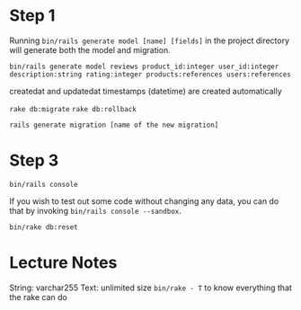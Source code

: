 # Step 1

Running `bin/rails generate model [name] [fields]` in the project directory will generate both the model and migration.

`bin/rails generate model reviews product_id:integer user_id:integer description:string rating:integer products:references users:references`

createdat and updatedat timestamps (datetime) are created automatically


`rake db:migrate` `rake db:rollback`

`rails generate migration [name of the new migration]`

# Step 3

`bin/rails console`

If you wish to test out some code without changing any data, you can do that by invoking `bin/rails console --sandbox`.

`bin/rake db:reset`

# Lecture Notes

String: varchar255
Text: unlimited size
`bin/rake - T` to know everything that the rake can do
